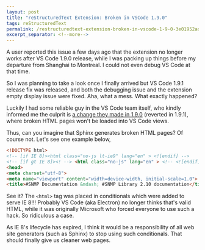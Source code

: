 ```yaml
---
layout: post
title: "reStructuredText Extension: Broken in VSCode 1.9.0"
tags: reStructuredText
permalink: /restructuredtext-extension-broken-in-vscode-1-9-0-3e01952ad155
excerpt_separator: <!--more-->
---
```


A user reported this issue a few days ago that the extension no longer works after VS Code 1.9.0 release, while I was packing up things before my departure from Shanghai to Montreal. I could not even debug VS Code at that time.
<!--more-->

So I was planning to take a look once I finally arrived but VS Code 1.9.1 release fix was released, and both the debugging issue and the extension empty display issue were fixed. Aha, what a mess. What exactly happened?

Luckily I had some reliable guy in the VS Code team itself, who kindly informed me the culprit is [a change they made in 1.9.0](https://github.com/Microsoft/vscode/issues/20229) (reverted in 1.9.1), where broken HTML pages won't be loaded into VS Code views.

Thus, can you imagine that Sphinx generates broken HTML pages? Of course not. Let's see one example below,
``` html
<!DOCTYPE html>
<!-- [if IE 8]><html class="no-js lt-ie9" lang="en" > <![endif] -->
<!-- [if gt IE 8]><! --> <html class="no-js" lang="en" > <!-- <![endif] -->
<head>
<meta charset="utf-8">
<meta name="viewport" content="width=device-width, initial-scale=1.0">
<title>#SNMP Documentation &mdash; #SNMP Library 2.10 documentation</title>
```

See it? The `<html>` tag was placed in conditionals which were added to serve IE 8!!! Probably VS Code (aka Electron) no longer thinks that's valid HTML, while it was originally Microsoft who forced everyone to use such a hack. So ridiculous a case.

As IE 8's lifecycle has expired, I think it would be a responsibility of all web site generators (such as Sphinx) to stop using such conditionals. That should finally give us cleaner web pages.
